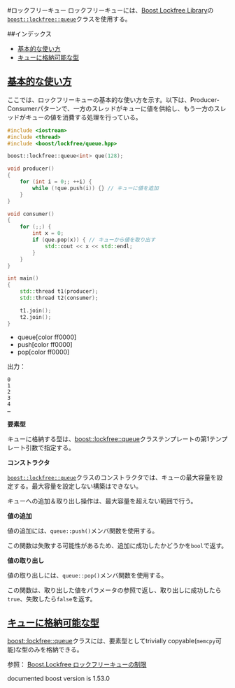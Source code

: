 #ロックフリーキュー
ロックフリーキューには、[Boost Lockfree Library](http://www.boost.org/libs/lockfree/)の[`boost::lockfree::queue`](http://www.boost.org/doc/libs/release/doc/html/boost/lockfree/queue.html)クラスを使用する。

##インデックス
- [基本的な使い方](#basic-usage)
- [キューに格納可能な型](#constraint-element-type)


## <a name="basic-usage" href="#basic-usage">基本的な使い方</a>
ここでは、ロックフリーキューの基本的な使い方を示す。以下は、Producer-Consumerパターンで、一方のスレッドがキューに値を供給し、もう一方のスレッドがキューの値を消費する処理を行っている。

```cpp
#include <iostream>
#include <thread>
#include <boost/lockfree/queue.hpp>

boost::lockfree::queue<int> que(128);

void producer()
{
    for (int i = 0;; ++i) {
        while (!que.push(i)) {} // キューに値を追加
    }
}

void consumer()
{
    for (;;) {
        int x = 0;
        if (que.pop(x)) { // キューから値を取り出す
            std::cout << x << std::endl;
        }
    }
}

int main()
{
    std::thread t1(producer);
    std::thread t2(consumer);

    t1.join();
    t2.join();
}
```
* queue[color ff0000]
* push[color ff0000]
* pop[color ff0000]

出力：
```
0
1
2
3
4
…
```

**要素型**

キューに格納する型は、[boost::lockfree::queue](http://www.boost.org/doc/libs/release/doc/html/boost/lockfree/queue.html)クラステンプレートの第1テンプレート引数で指定する。


**コンストラクタ**

[`boost::lockfree::queue`](http://www.boost.org/doc/libs/release/doc/html/boost/lockfree/queue.html)クラスのコンストラクタでは、キューの最大容量を設定する。最大容量を設定しない構築はできない。

キューへの追加＆取り出し操作は、最大容量を超えない範囲で行う。


**値の追加**

値の追加には、`queue::push()`メンバ関数を使用する。

この関数は失敗する可能性があるため、追加に成功したかどうかを`bool`で返す。


**値の取り出し**

値の取り出しには、`queue::pop()`メンバ関数を使用する。

この関数は、取り出した値をパラメータの参照で返し、取り出しに成功したら`true`、失敗したら`false`を返す。


## <a name="constraint-element-type" href="#constraint-element-type">キューに格納可能な型</a>
[boost::lockfree::queue](http://www.boost.org/doc/libs/release/doc/html/boost/lockfree/queue.html)クラスには、要素型としてtrivially copyable(`memcpy`可能)な型のみを格納できる。

参照： [Boost.Lockfree ロックフリーキューの制限](http://d.hatena.ne.jp/faith_and_brave/20130213/1360737911)


documented boost version is 1.53.0
